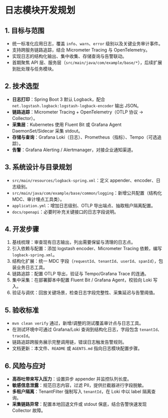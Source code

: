 # 日志模块开发规划

## 1. 目标与范围
- 统一标准化应用日志，覆盖 `info`、`warn`、`error` 级别以及关键业务审计事件。
- 支持跨服务链路追踪，结合 Micrometer Tracing 与 OpenTelemetry。
- 实现日志的结构化输出、集中收集、存储查询与告警联动。
- 首期聚焦 API 层、服务层（`src/main/java/com/example/base/*`），后续扩展到批处理与任务模块。

## 2. 技术选型
- **日志打印**：Spring Boot 3 默认 Logback，配合 `net.logstash.logback:logstash-logback-encoder` 输出 JSON。
- **链路追踪**：Micrometer Tracing + OpenTelemetry（OTLP 协议 → Collector）。
- **采集层**：Kubernetes 使用 Fluent Bit 或 Grafana Agent DaemonSet/Sidecar 采集 stdout。
- **存储与查询**：Grafana Loki（日志）、Prometheus（指标）、Tempo（可选追踪）。
- **告警**：Grafana Alerting / Alertmanager，对接企业通知渠道。

## 3. 系统设计与目录规划
- `src/main/resources/logback-spring.xml`：定义 appender、encoder、日志级别。
- `src/main/java/com/example/base/common/logging`：新增公共配置（结构化 MDC、审计埋点工具类）。
- `application.yml`：增加日志级别、OTLP 导出端点、抽取租户隔离配置。
- `docs/openapi`：必要时补充关键接口的日志字段说明。

## 4. 开发步骤
1. 基线梳理：审查现有日志输出，列出需要保留与清理的日志点。
2. 引入依赖与配置：添加 logstash encoder、Micrometer Tracing 依赖，编写 `logback-spring.xml`。
3. 结构化扩展：统一 MDC 字段（`requestId`、`tenantId`、`userId`、`spanId`），包装业务日志工具。
4. 链路追踪：配置 OTLP 导出，验证与 Tempo/Grafana Trace 的连通。
5. 集中采集：在部署脚本中配置 Fluent Bit / Grafana Agent，校验向 Loki 写入。
6. 验证与调优：回放关键场景，检查日志字段完整性、采集延迟与告警阈值。

## 5. 验收标准
- `mvn clean verify` 通过，新增/调整的测试覆盖审计点与日志工具。
- 在测试环境中可通过 Grafana/Loki 查询到结构化日志，字段包含 `tenantId`、`traceId`。
- 链路追踪跨服务展示完整调用链，错误日志触发告警规则。
- 文档更新：本文件、`README` 或 `AGENTS.md` 指向日志模块配置步骤。

## 6. 风险与应对
- **高吞吐带来写入压力**：设置异步 appender 并监控队列长度。
- **敏感信息泄露**：规范日志内容，过滤 PII，提供拦截器进行字段脱敏。
- **多租户隔离**：TenantFilter 强制写入 `tenantId`，在 Loki 中以 label 隔离查询。
- **采集链路异常**：配置本地回退文件或 stdout 保底，结合告警快速发现 Collector 故障。
